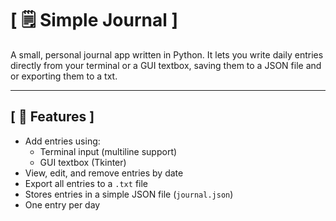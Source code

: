 # [ 🗒️ Simple Journal ]

A small, personal journal app written in Python. It lets you write daily entries directly from your terminal or a GUI textbox, saving them to a JSON file and or exporting them to a txt.

---

## [ 🔎 Features ]

- Add entries using:
  - Terminal input (multiline support)
  - GUI textbox (Tkinter)
- View, edit, and remove entries by date
- Export all entries to a `.txt` file
- Stores entries in a simple JSON file (`journal.json`)
- One entry per day